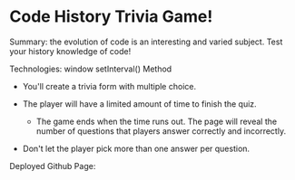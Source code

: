 # Code History Trivia Game! 

Summary: the evolution of code is an interesting and varied subject. Test your history knowledge of code! 

Technologies: window setInterval() Method

* You'll create a trivia form with multiple choice.

* The player will have a limited amount of time to finish the quiz. 

  * The game ends when the time runs out. The page will reveal the number of questions that players answer correctly and incorrectly.

* Don't let the player pick more than one answer per question.

Deployed Github Page: 